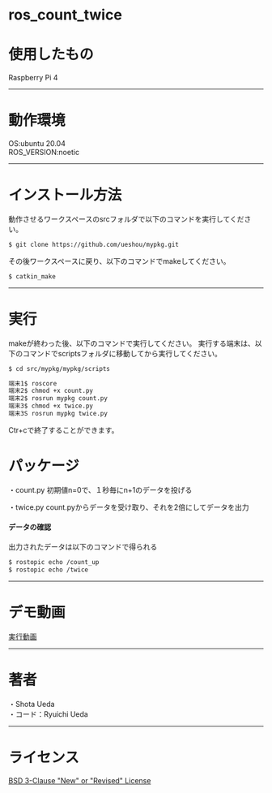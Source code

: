 # ros_count_twice

# 使用したもの

Raspberry Pi 4

---

# 動作環境

OS:ubuntu 20.04  
ROS_VERSION:noetic  

---

# インストール方法

動作させるワークスペースのsrcフォルダで以下のコマンドを実行してください。  

```sh
$ git clone https://github.com/ueshou/mypkg.git  
```

その後ワークスペースに戻り、以下のコマンドでmakeしてください。

```sh
$ catkin_make  
```

---

# 実行

makeが終わった後、以下のコマンドで実行してください。
実行する端末は、以下のコマンドでscriptsフォルダに移動してから実行してください。
```sh
$ cd src/mypkg/mypkg/scripts
```
```sh
端末1$ roscore
端末2$ chmod +x count.py
端末2$ rosrun mypkg count.py
端末3$ chmod +x twice.py
端末3S rosrun mypkg twice.py  
```
Ctr+cで終了することができます。


# パッケージ

・count.py
初期値n=0で、１秒毎にn+1のデータを投げる

・twice.py
count.pyからデータを受け取り、それを2倍にしてデータを出力

#### データの確認

出力されたデータは以下のコマンドで得られる

```sh
$ rostopic echo /count_up
$ rostopic echo /twice
```
---

# デモ動画

[実行動画](https://www.youtube.com/watch?v=8mPzvCJtwSg)  

---

# 著者
・Shota Ueda  
・コード：Ryuichi Ueda  

---

# ライセンス
[BSD 3-Clause "New" or "Revised" License](https://github.com/ueshou/mypkg/blob/main/LICENSE)
